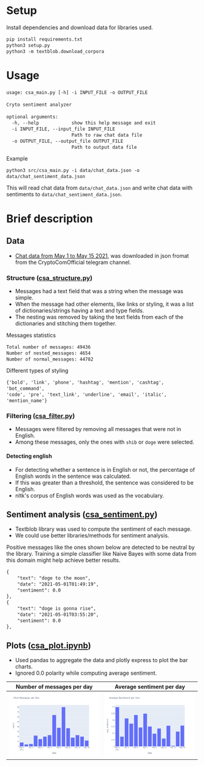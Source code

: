 # Setup
Install dependencies and download data for libraries used.
```
pip install requirements.txt
python3 setup.py
python3 -m textblob.download_corpora
```

# Usage

```
usage: csa_main.py [-h] -i INPUT_FILE -o OUTPUT_FILE   

Cryto sentiment analyzer

optional arguments:
  -h, --help            show this help message and exit
  -i INPUT_FILE, --input_file INPUT_FILE
                        Path to raw chat data file     
  -o OUTPUT_FILE, --output_file OUTPUT_FILE
                        Path to output data file
```

Example

```
python3 src/csa_main.py -i data/chat_data.json -o data/chat_sentiment_data.json
```

This will read chat data from `data/chat_data.json` and write chat data with sentiments to `data/chat_sentiment_data.json`.

# Brief description

## Data
- [Chat data from May 1 to May 15 2021](/data/chat_data.json), was downloaded in json fromat from the CryptoComOfficial telegram channel.
### Structure ([csa_structure.py](/src/csa_structure.py))
- Messages had a text field that was a string when the message was simple.
- When the message had other elements, like links or styling, it was a list of dictionaries/strings having a text and type fields.
- The nesting was removed by taking the text fields from each of the dictionaries and stitching them together.

Messages statistics

```
Total number of messages: 49436
Number of nested_messages: 4654
Number of normal_messages: 44782
```

Different types of styling
```
{'bold', 'link', 'phone', 'hashtag', 'mention', 'cashtag', 'bot_command', 
'code', 'pre', 'text_link', 'underline', 'email', 'italic', 'mention_name'}
```
### Filtering ([csa_filter.py](/src/csa_filter.py))
- Messages were filtered by removing all messages that were not in English.
- Among these messages, only the ones with `shib` or `doge` were selected.
#### Detecting english
- For detecting whether a sentence is in English or not, the percentage of English words in the sentence was calculated.
- If this was greater than a threshold, the sentence was considered to be English.
- nltk's corpus of English words was used as the vocabulary.

## Sentiment analysis ([csa_sentiment.py](/src/csa_sentiment.py))
- Textblob library was used to compute the sentiment of each message.
- We could use better libraries/methods for sentiment analysis.

Positive messages like the ones shown below are detected to be neutral by the library. Training a simple classifier like Naive Bayes with some data from this domain might help achieve better results.

```
{
    "text": "doge to the moon",
    "date": "2021-05-01T01:49:19",
    "sentiment": 0.0
},
{
    "text": "doge is gonna rise",
    "date": "2021-05-01T03:55:20",
    "sentiment": 0.0
},
```

## Plots ([csa_plot.ipynb](/src/csa_plot.ipynb))

- Used pandas to aggregate the data and plotly express to plot the bar charts.
- Ignored 0.0 polarity while computing average sentiment.

| Number of messages per day | Average sentiment per day |
| ---------------------------| ------------------------- |
|![messages per day](/plots/messages_per_day.png)|![average sentiment per day](/plots/sentiment_per_day.png)|
